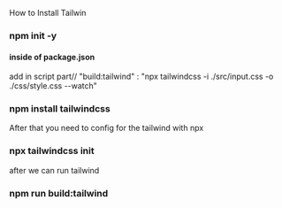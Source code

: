 How to Install Tailwin

### npm init -y

#### inside of package.json

add in script part//    "build:tailwind" : "npx tailwindcss -i ./src/input.css -o ./css/style.css --watch"

### npm install tailwindcss

After that you need to config for the tailwind with npx

### npx tailwindcss init


after we can run tailwind

### npm run build:tailwind